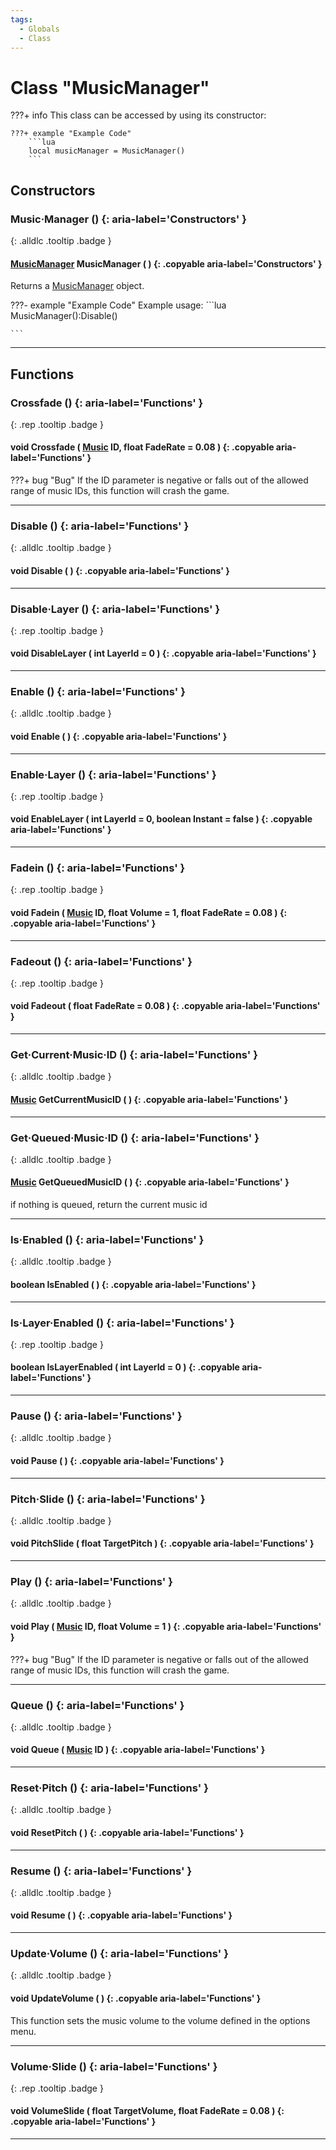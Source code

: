```yaml
---
tags:
  - Globals
  - Class
---
```

# Class "MusicManager"

???+ info
    This class can be accessed by using its constructor:

    ???+ example "Example Code"
        ```lua
        local musicManager = MusicManager()
        ```

## Constructors
### Music·Manager () {: aria-label='Constructors' }
[ ](#){: .alldlc .tooltip .badge }
#### [MusicManager](MusicManager.md) MusicManager ( ) {: .copyable aria-label='Constructors' }

Returns a [MusicManager](MusicManager.md) object.

???- example "Example Code"
    Example usage:
    ```lua
    MusicManager():Disable()

    ```
___
## Functions
### Crossfade () {: aria-label='Functions' }
[ ](#){: .rep .tooltip .badge }
#### void Crossfade ( [Music](enums/Music.md) ID, float FadeRate = 0.08 ) {: .copyable aria-label='Functions' }
???+ bug "Bug"
    If the ID parameter is negative or falls out of the allowed range of music IDs, this function will crash the game.

___
### Disable () {: aria-label='Functions' }
[ ](#){: .alldlc .tooltip .badge }
#### void Disable ( ) {: .copyable aria-label='Functions' }

___
### Disable·Layer () {: aria-label='Functions' }
[ ](#){: .rep .tooltip .badge }
#### void DisableLayer ( int LayerId = 0 ) {: .copyable aria-label='Functions' }

___
### Enable () {: aria-label='Functions' }
[ ](#){: .alldlc .tooltip .badge }
#### void Enable ( ) {: .copyable aria-label='Functions' }

___
### Enable·Layer () {: aria-label='Functions' }
[ ](#){: .rep .tooltip .badge }
#### void EnableLayer ( int LayerId = 0, boolean Instant = false ) {: .copyable aria-label='Functions' }

___
### Fadein () {: aria-label='Functions' }
[ ](#){: .rep .tooltip .badge }
#### void Fadein ( [Music](enums/Music.md) ID, float Volume = 1, float FadeRate = 0.08 ) {: .copyable aria-label='Functions' }

___
### Fadeout () {: aria-label='Functions' }
[ ](#){: .rep .tooltip .badge }
#### void Fadeout ( float FadeRate = 0.08 ) {: .copyable aria-label='Functions' }

___
### Get·Current·Music·ID () {: aria-label='Functions' }
[ ](#){: .alldlc .tooltip .badge }
#### [Music](enums/Music.md) GetCurrentMusicID ( ) {: .copyable aria-label='Functions' }

___
### Get·Queued·Music·ID () {: aria-label='Functions' }
[ ](#){: .alldlc .tooltip .badge }
#### [Music](enums/Music.md) GetQueuedMusicID ( ) {: .copyable aria-label='Functions' }
if nothing is queued, return the current music id
___
### Is·Enabled () {: aria-label='Functions' }
[ ](#){: .alldlc .tooltip .badge }
#### boolean IsEnabled ( ) {: .copyable aria-label='Functions' }

___
### Is·Layer·Enabled () {: aria-label='Functions' }
[ ](#){: .rep .tooltip .badge }
#### boolean IsLayerEnabled ( int LayerId = 0 ) {: .copyable aria-label='Functions' }

___
### Pause () {: aria-label='Functions' }
[ ](#){: .alldlc .tooltip .badge }
#### void Pause ( ) {: .copyable aria-label='Functions' }

___
### Pitch·Slide () {: aria-label='Functions' }
[ ](#){: .alldlc .tooltip .badge }
#### void PitchSlide ( float TargetPitch ) {: .copyable aria-label='Functions' }

___
### Play () {: aria-label='Functions' }
[ ](#){: .alldlc .tooltip .badge }
#### void Play ( [Music](enums/Music.md) ID, float Volume = 1 ) {: .copyable aria-label='Functions' }
???+ bug "Bug"
    If the ID parameter is negative or falls out of the allowed range of music IDs, this function will crash the game.

___
### Queue () {: aria-label='Functions' }
[ ](#){: .alldlc .tooltip .badge }
#### void Queue ( [Music](enums/Music.md) ID ) {: .copyable aria-label='Functions' }

___
### Reset·Pitch () {: aria-label='Functions' }
[ ](#){: .alldlc .tooltip .badge }
#### void ResetPitch ( ) {: .copyable aria-label='Functions' }

___
### Resume () {: aria-label='Functions' }
[ ](#){: .alldlc .tooltip .badge }
#### void Resume ( ) {: .copyable aria-label='Functions' }

___
### Update·Volume () {: aria-label='Functions' }
[ ](#){: .alldlc .tooltip .badge }
#### void UpdateVolume ( ) {: .copyable aria-label='Functions' }

This function sets the music volume to the volume defined in the options menu.
___
### Volume·Slide () {: aria-label='Functions' }
[ ](#){: .rep .tooltip .badge }
#### void VolumeSlide ( float TargetVolume, float FadeRate = 0.08 ) {: .copyable aria-label='Functions' }

___
